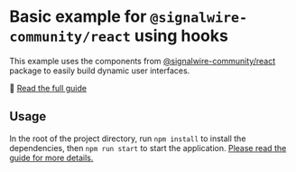 # Basic example for `@signalwire-community/react` using hooks

This example uses the components from
[@signalwire-community/react](https://github.com/signalwire-community/react/)
package to easily build dynamic user interfaces.

📖 [Read the full guide](https://developer.signalwire.com/guides/video-api/guides/making-react-ui-community-hooks/)

## Usage

In the root of the project directory, run `npm install` to install the dependencies, then `npm run start` to start the application. [Please read the guide for more details.](https://developer.signalwire.com/guides/video/using-hooks-to-track-ui)
